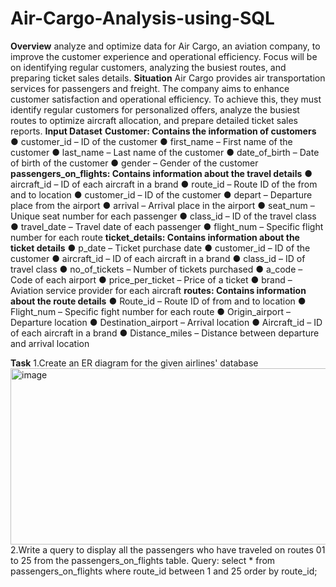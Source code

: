 # Air-Cargo-Analysis-using-SQL
**Overview**
analyze and optimize data for Air Cargo, an aviation company, to improve the customer experience and operational efficiency. Focus will be on identifying regular customers, analyzing the busiest routes, and preparing ticket sales details.
**Situation**
Air Cargo provides air transportation services for passengers and freight. The company aims to enhance customer satisfaction and operational efficiency. To achieve this, they must identify regular customers for personalized offers, analyze the busiest routes to optimize aircraft allocation, and prepare detailed ticket sales reports.
**Input Dataset**
**Customer: Contains the information of customers**
● customer_id – ID of the customer
● first_name – First name of the customer
● last_name – Last name of the customer
● date_of_birth – Date of birth of the customer
● gender – Gender of the customer
**passengers_on_flights: Contains information about the travel details**
● aircraft_id – ID of each aircraft in a brand
● route_id – Route ID of the from and to location
● customer_id – ID of the customer
● depart – Departure place from the airport
● arrival – Arrival place in the airport
● seat_num – Unique seat number for each passenger
● class_id – ID of the travel class
● travel_date – Travel date of each passenger
● flight_num – Specific flight number for each route
**ticket_details: Contains information about the ticket details**
● p_date – Ticket purchase date
● customer_id – ID of the customer
● aircraft_id – ID of each aircraft in a brand
● class_id – ID of travel class
● no_of_tickets – Number of tickets purchased
● a_code – Code of each airport
● price_per_ticket – Price of a ticket
● brand – Aviation service provider for each aircraft
**routes: Contains information about the route details**
● Route_id – Route ID of from and to location
● Flight_num – Specific fight number for each route
● Origin_airport – Departure location
● Destination_airport – Arrival location
● Aircraft_id – ID of each aircraft in a brand
● Distance_miles – Distance between departure and arrival location

**Task**
1.Create an ER diagram for the given airlines' database
<img width="624" height="282" alt="image" src="https://github.com/user-attachments/assets/7dfd1558-1215-4a63-9256-3e445508d5b6" />
2.Write a query to display all the passengers who have traveled on routes 01 to 25 from the passengers_on_flights table.
Query:
select * from passengers_on_flights
where route_id between  1 and 25
order by route_id;

